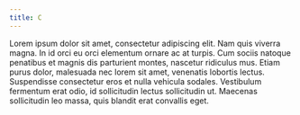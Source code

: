```yaml
---
title: C
---
```

Lorem ipsum dolor sit amet, consectetur adipiscing elit. Nam quis viverra magna. In id orci eu orci elementum ornare ac at turpis. Cum sociis natoque penatibus et magnis dis parturient montes, nascetur ridiculus mus. Etiam purus dolor, malesuada nec lorem sit amet, venenatis lobortis lectus. Suspendisse consectetur eros et nulla vehicula sodales. Vestibulum fermentum erat odio, id sollicitudin lectus sollicitudin ut. Maecenas sollicitudin leo massa, quis blandit erat convallis eget.